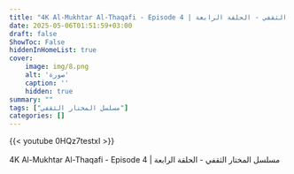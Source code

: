 ```yaml
---
title: "4K Al-Mukhtar Al-Thaqafi - Episode 4 | مسلسل المختار الثقفي - الحلقة الرابعة"
date: 2025-05-06T01:51:59+03:00
draft: false
ShowToc: False
hiddenInHomeList: true
cover:
    image: img/8.png
    alt: 'صورة'
    caption: ''
    hidden: true
summary: ""
tags: ["مسلسل المختار الثقفي"]
categories: []
---
```


{{< youtube 0HQz7testxI >}}  
<br>
4K Al-Mukhtar Al-Thaqafi - Episode 4 | مسلسل المختار الثقفي - الحلقة الرابعة
